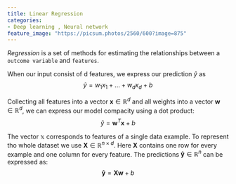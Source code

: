 ```yaml
---
title: Linear Regression
categories:
- Deep learning , Neural network
feature_image: "https://picsum.photos/2560/600?image=875"
---
```


*Regression* is a set of methods for estimating the relationships between a `outcome variable` and `features`.

When our input consist of d features, we express our prediction $\hat{y}$ as 
$$\hat{y} = w_1  x_1 + ... + w_d  x_d + b$$

Collecting all features into a vector $\mathbf{x} \in \mathbb{R}^d$ and all weights into a vector $\mathbf{w} \in \mathbb{R}^d$, we can express our model compacity using a dot product:
$$ \hat{y} = \mathbf{w}^T\mathbf{x} +b$$

The vector $\mathbb{x}$ corresponds to features of a single data example. To represent tho whole dataset we use $\mathbf{X} \in \mathbb{R}^{n\times d}$. Here $\mathbf{X}$ contains one row for every example and one column for every feature. The predictions $\mathbf{\hat{y}} \in \mathbb{R}^n$ can be expressed as: 
$$ \mathbf{\hat{y}} = \mathbf{Xw} +b$$

